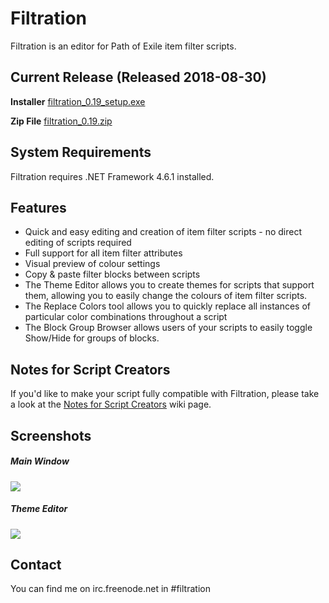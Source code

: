 # Filtration

Filtration is an editor for Path of Exile item filter scripts.

## Current Release (Released 2018-08-30)
<b>Installer</b> <a href="https://github.com/ben-wallis/Filtration/releases/download/0.19/filtration_0.19_setup.exe">filtration_0.19_setup.exe</a>

<b>Zip File</b> <a href="https://github.com/ben-wallis/Filtration/releases/download/0.19/filtration_0.19.zip">filtration_0.19.zip</a>

## System Requirements
Filtration requires .NET Framework 4.6.1 installed.

## Features
* Quick and easy editing and creation of item filter scripts - no direct editing of scripts required
* Full support for all item filter attributes
* Visual preview of colour settings
* Copy & paste filter blocks between scripts
* The Theme Editor allows you to create themes for scripts that support them, allowing you to easily change the colours of item filter scripts.
* The Replace Colors tool allows you to quickly replace all instances of particular color combinations throughout a script
* The Block Group Browser allows users of your scripts to easily toggle Show/Hide for groups of blocks.

## Notes for Script Creators
If you'd like to make your script fully compatible with Filtration, please take a look at the [Notes for Script Creators](https://github.com/ben-wallis/Filtration/wiki/Notes-for-Script-Creators) wiki page.

## Screenshots

##### Main Window
<img src="http://i.imgur.com/eAsMoSo.png" />

##### Theme Editor
<img src="http://i.imgur.com/FJWJknO.png" />

## Contact
You can find me on irc.freenode.net in #filtration
